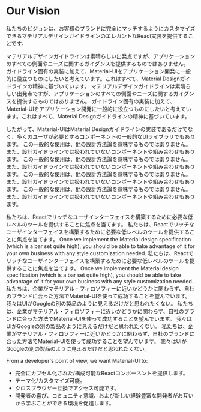 # Our Vision

<p class="description">私たちのビジョンは、お客様のブランドに完全にマッチするようにカスタマイズできるマテリアルデザインガイドラインのエレガントなReact実装を提供することです。</p>

マテリアルデザインガイドラインは素晴らしい出発点ですが、アプリケーションのすべての側面やニーズに関するガイダンスを提供するものではありません。 ガイドライン固有の実装に加えて、Material-UIをアプリケーション開発に一般的に役立つものにしたいと考えています。これはすべて、Material Designガイドラインの精神に基づいています。 マテリアルデザインガイドラインは素晴らしい出発点ですが、アプリケーションのすべての側面やニーズに関するガイダンスを提供するものではありません。 ガイドライン固有の実装に加えて、Material-UIをアプリケーション開発に一般的に役立つものにしたいと考えています。これはすべて、Material Designガイドラインの精神に基づいています。

したがって、Material-UIはMaterial Designガイドラインの実装であるだけでなく、多くのユーザが必要とするコンポーネントの一般的なUIライブラリでもあります。 この一般的な使用は、他の設計方法論を意味するものではありません。 また、設計ガイドラインでは扱われていないコンポーネントや組み合わせもあります。 この一般的な使用は、他の設計方法論を意味するものではありません。 また、設計ガイドラインでは扱われていないコンポーネントや組み合わせもあります。 この一般的な使用は、他の設計方法論を意味するものではありません。 また、設計ガイドラインでは扱われていないコンポーネントや組み合わせもあります。 この一般的な使用は、他の設計方法論を意味するものではありません。 また、設計ガイドラインでは扱われていないコンポーネントや組み合わせもあります。

私たちは、Reactでリッチなユーザインターフェイスを構築するために必要な低レベルのツールを提供することに焦点を当てます。 私たちは、Reactでリッチなユーザインターフェイスを構築するために必要な低レベルのツールを提供することに焦点を当てます。 Once we implement the Material design specification (which is a bar set quite high), you should be able to take advantage of it for your own business with any style customization needed. 私たちは、Reactでリッチなユーザインターフェイスを構築するために必要な低レベルのツールを提供することに焦点を当てます。 Once we implement the Material design specification (which is a bar set quite high), you should be able to take advantage of it for your own business with any style customization needed. 私たちは、企業がマテリアル・フィロソフィーに近いかどうかに関わらず、自社のブランドに合った方法でMaterial-UIを使って成功することを望んでいます。 我々はUIがGoogleの別の製品のように見えるだけだと思われたくない。 私たちは、企業がマテリアル・フィロソフィーに近いかどうかに関わらず、自社のブランドに合った方法でMaterial-UIを使って成功することを望んでいます。 我々はUIがGoogleの別の製品のように見えるだけだと思われたくない。 私たちは、企業がマテリアル・フィロソフィーに近いかどうかに関わらず、自社のブランドに合った方法でMaterial-UIを使って成功することを望んでいます。 我々はUIがGoogleの別の製品のように見えるだけだと思われたくない。

From a developer's point of view, we want Material-UI to:

- 完全にカプセル化された/構成可能なReactコンポーネントを提供します。
- テーマ化/カスタマイズ可能。
- クロスブラウザー互換でアクセス可能です。
- 開発者の喜び、コミュニティ意識、および新しい経験豊富な開発者がお互いから学ぶことができる環境を促進します。
